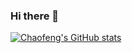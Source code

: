 ### Hi there 👋

[![Chaofeng's GitHub stats](https://github-readme-stats.vercel.app/api?username=chaofengc)](https://github.com/chaofengc/github-readme-stats)

<!--
**chaofengc/chaofengc** is a ✨ _special_ ✨ repository because its `README.md` (this file) appears on your GitHub profile.

Here are some ideas to get you started:

- 🔭 I’m currently working on ...
- 🌱 I’m currently learning ...
- 👯 I’m looking to collaborate on ...
- 🤔 I’m looking for help with ...
- 💬 Ask me about ...
- 📫 How to reach me: ...
- 😄 Pronouns: ...
- ⚡ Fun fact: ...
-->
